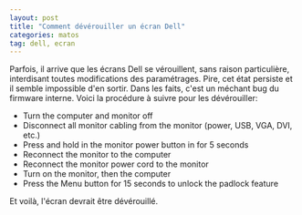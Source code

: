 ```yaml
---
layout: post
title: "Comment dévérouiller un écran Dell"
categories: matos
tag: dell, ecran
---
```


Parfois, il arrive que les écrans Dell se vérouillent, sans raison particulière, interdisant toutes modifications des paramétrages. Pire, cet état persiste et il semble impossible d'en sortir. Dans les faits, c'est un méchant bug du firmware interne. Voici la procédure à suivre pour les dévérouiller: 

>
* Turn the computer and monitor off
* Disconnect all monitor cabling from the monitor (power, USB, VGA, DVI, etc.)
* Press and hold in the monitor power button in for 5 seconds
* Reconnect the monitor to the computer
* Reconnect the monitor power cord to the monitor
* Turn on the monitor, then the computer
* Press the Menu button for 15 seconds to unlock the padlock feature

Et voilà, l'écran devrait être dévérouillé.
